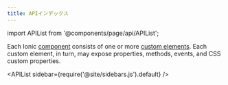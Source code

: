 ```yaml
---
title: APIインデックス
---
```


import APIList from '@components/page/api/APIList';

<head>
  <title>API Index | Ionic Docs API Index for all API Custom Elements</title>
  <meta
    name="description"
    content="Each component in the Ionic Docs API Index consists of one or more custom elements—which each, in turn, may expose methods, events, and CSS custom properties."
  />
</head>

Each Ionic [component](/docs/components) consists of one or more [custom elements](https://developer.mozilla.org/en-US/docs/Web/Web_Components/Using_custom_elements). Each custom element, in turn, may expose properties, methods, events, and CSS custom properties.

<APIList sidebar={require('@site/sidebars.js').default} />
